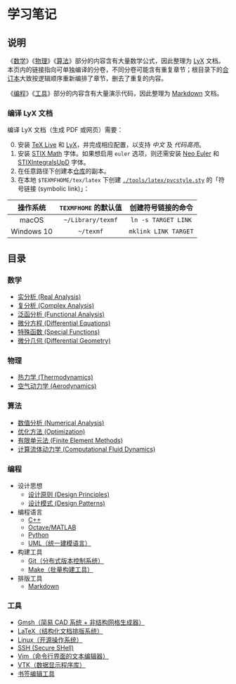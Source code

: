 # 学习笔记

## 说明

《[数学](#数学)》《[物理](#物理)》《[算法](#算法)》部分的内容含有大量数学公式，因此整理为 [LyX](./tools/latex/README.md#LyX) 文档。
本页内的链接指向可单独编译的分卷，不同分卷可能含有重复章节；根目录下的[合订本](#README.lyx)大致按逻辑顺序重新编排了章节，删去了重复的内容。

《[编程](#编程)》《[工具](#工具)》部分的内容含有大量演示代码，因此整理为 [Markdown](./tools/markdown.md) 文档。

### 编译 LyX 文档

编译 LyX 文档（生成 PDF 或网页）需要：

0. 安装 [TeX Live](./tools/latex/README.md#TeX-Live) 和 [LyX](./tools/latex/README.md#LyX)，并完成相应配置，以支持 *中文* 及 *代码高亮*。
1. 安装 [STIX Math](https://github.com/stipub/stixfonts) 字体。如果想启用 `euler` 选项，则还需安装 [Neo Euler](https://github.com/khaledhosny/euler-otf) 和  [STIXIntegralsUpD](https://support.apple.com/en-us/HT208968) 字体。
2. 在任意路径下创建本[仓库](./programming/git.md)的副本。
3. 在本地 `$TEXMFHOME/tex/latex` 下创建 [`./tools/latex/pvcstyle.sty`](./tools/latex/pvcstyle.sty) 的「符号链接 (symbolic link)」：

|  操作系统  | `TEXMFHOME` 的默认值 |  创建符号链接的命令  |
| :--------: | :------------------: | :------------------: |
|   macOS    |  `~/Library/texmf`   | `ln -s TARGET LINK`  |
| Windows 10 |      `~/texmf`       | `mklink LINK TARGET` |

## 目录

### 数学

- [实分析 (Real Analysis)](./mathematics/real_analysis/README.lyx)
- [复分析 (Complex Analysis)](./mathematics/complex_analysis/README.lyx)
- [泛函分析 (Functional Analysis)](./mathematics/functional_analysis/README.lyx)
- [微分方程 (Differential Equations)](./mathematics/ode_and_pde/README.lyx)
- [特殊函数 (Special Functions)](./mathematics/special_functions/README.lyx)
- [微分几何 (Differential Geometry)](./mathematics/differential_geometry/README.lyx)

### 物理
- [热力学 (Thermodynamics)](./physics/thermodynamics/README.lyx)
- [空气动力学 (Aerodynamics)](./physics/aerodynamics/README.lyx)

### 算法
- [数值分析 (Numerical Analysis)](./algorithms/numerical_analysis/README.lyx)
- [优化方法 (Optimization)](./algorithms/optimization/README.lyx)
- [有限单元法 (Finite Element Methods)](./algorithms/finite_element/README.lyx)
- [计算流体动力学 (Computational Fluid Dynamics)](./algorithms/cfd/README.lyx)

### 编程
- 设计思想
  - [设计原则 (Design Principles)](./programming/principles/README.md)
  - [设计模式 (Design Patterns)](./programming/patterns/README.md)
- 编程语言
  - [C++](./programming/cpp/README.md)
  - [Octave/MATLAB](./programming/octave.md)
  - [Python](./programming/python.md)
  - [UML（统一建模语言）](./programming/uml/README.md)
- 构建工具
  - [Git（分布式版本控制系统）](./programming/git.md)
  - [Make（批量构建工具）](./programming/make/README.md)
- 排版工具
  - [Markdown](./programming/markdown.md)

### 工具
- [Gmsh（简易 CAD 系统 + 非结构网格生成器）](./tools/gmsh/README.md)
- [LaTeX（结构化文档排版系统）](./tools/latex/README.md)
- [Linux（开源操作系统）](./tools/linux/README.md)
- [SSH (Secure SHell)](./tools/ssh.md)
- [Vim（命令行界面的文本编辑器）](./tools/vim.md)
- [VTK（数据显示程序库）](./tools/vtk/README.md)
- [书签编辑工具](./tools/bookmark.md)
